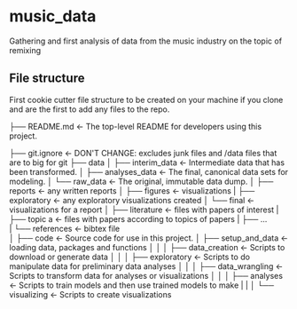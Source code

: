 # music_data
Gathering and first analysis of data from the music industry on the topic of remixing 

## File structure

First cookie cutter file structure to be created on your machine if you clone and are the first to add any files to the repo. 


├── README.md          <- The top-level README for developers using this project.

├── git.ignore         <- DON'T CHANGE: excludes junk files and /data files that are to big for git
├── data
│   ├── interim_data   <- Intermediate data that has been transformed.
│   ├── analyses_data  <- The final, canonical data sets for modeling.
│   └── raw_data       <- The original, immutable data dump.
│
├── reports            <- any written reports
│
├── figures            <- visualizations
|   ├── exploratory    <- any exploratory visualizations created 
│   └── final          <- visualizations for a report
│
├── literature         <- files with papers of interest
|   ├── topic a        <- files with papers according to topics of papers
|   ├── ...  
|   └── references     <- bibtex file  
│
├── code               <- Source code for use in this project.
│   ├── setup_and_data <- loading data, packages and functions
│   │
│   ├── data_creation  <- Scripts to download or generate data
│   │
│   ├── exploratory    <- Scripts to do manipulate data for preliminary data analyses
│   │
│   ├── data_wrangling <- Scripts to transform data for analyses or visualizations
│   │
│   ├── analyses       <- Scripts to train models and then use trained models to make
|   |
│   └── visualizing  <- Scripts to create  visualizations
